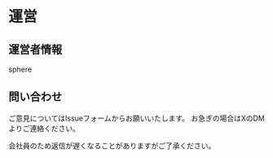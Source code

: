 # 運営

## 運営者情報

sphere

## 問い合わせ

ご意見についてはIssueフォームからお願いいたします。
お急ぎの場合はXのDMよりご連絡ください。

会社員のため返信が遅くなることがありますがご了承ください。
